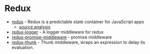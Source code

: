 # Redux

- [redux](https://www.npmjs.com/package/redux) - Redux is a predictable state container for JavaScript apps
    - [source analysis](https://github.com/FunnyLiu/redux/tree/readsource)
- [redux-logger](https://www.npmjs.com/package/redux-logger) - A logger middleware for redux
- [redux-promise-middleware](https://www.npmjs.com/package/redux-promise-middleware) - promise middleware
- [redux-thunk](https://www.npmjs.com/package/redux-thunk) - Thunk middleware, wraps an expression to delay its evaluation.